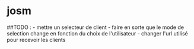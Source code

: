 # josm

##TODO :
     - mettre un selecteur de client
     - faire en sorte que le mode de selection change en fonction du choix de l'utilisateur
     - changer l'url utilisé pour recevoir les clients
